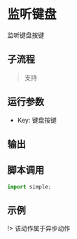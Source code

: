 # 监听键盘 
监听键盘按键

## 子流程
> 支持


## 运行参数

* Key: 键盘按键



## 输出

    


## 脚本调用

```python
import simple;

```

## 示例


!> 该动作属于异步动作